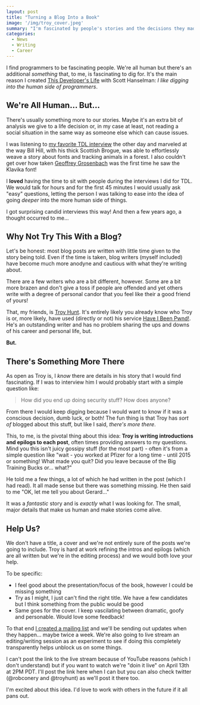 ```yaml
---
layout: post
title: "Turning a Blog Into a Book"
image: '/img/troy_cover.jpeg'
summary: "I'm fascinated by people's stories and the decisions they made to move their career forward or, in some cases, backwards. I decided to take that to a whole new level with my friend Troy Hunt. We're turning his blog into a book..."
categories:
  - News
  - Writing
  - Career
---
```


I find programmers to be fascinating people. We're all human but there's an additional _something_ that, to me, is fascinating to dig for. It's the main reason I created [This Developer's Life](https://thisdeveloperslife.com) with Scott Hanselman: _I like digging into the human side of programmers_.

## We're All Human... But...

There's usually something more to our stories. Maybe it's an extra bit of analysis we give to a life decision or, in my case at least, not reading a social situation in the same way as someone else which can cause issues.

I was listening to [my favorite TDL interview](https://thisdeveloperslife.com/post/2-0-5-typo) the other day and marveled at the way Bill Hill, with his thick Scottish Brogue, was able to effortlessly weave a story about fonts and tracking animals in a forest. I also couldn't get over how taken [Geoffrey Grosenbach](https://twitter.com/topfunky) was the first time he saw the Klavika font!

I **loved** having the time to sit with people during the interviews I did for TDL. We would talk for hours and for the first 45 minutes I would usually ask "easy" questions, letting the person I was talking to ease into the idea of going _deeper_ into the more human side of things.

I got surprising candid interviews this way! And then a few years ago, a thought occurred to me...

## Why Not Try This With a Blog?

Let's be honest: most blog posts are written with little time given to the story being told. Even if the time is taken, blog writers (myself included) have become much more anodyne and cautious with what they're writing about.

There are a few writers who are a bit different, however. Some are a bit more brazen and don't give a toss if people are offended and yet others write with a degree of personal candor that you feel like their a good friend of yours!

That, my friends, is [Troy Hunt](https://troyhunt.com). It's entirely likely you already know who Troy is or, more likely, have used (directly or not) his service [Have I Been Pwnd!](https://haveibeenpwnd.com). He's an outstanding writer and has no problem sharing the ups and downs of his career and personal life, but.

**But.**

## There's Something More There

As open as Troy is, I _know_ there are details in his story that I would find fascinating. If I was to interview him I would probably start with a simple question like:

> How did you end up doing security stuff? How does anyone?

From there I would keep digging because I would want to know if it was a conscious decision, dumb luck, or both! The fun thing is that Troy has _sort of_ blogged about this stuff, but like I said, _there's more there_.

This, to me, is the pivotal thing about this idea: **Troy is writing introductions and epilogs to each post**, often times providing answers to my questions. Mind you this isn't juicy gossipy stuff (for the most part) - often it's from a simple question like "wait - you worked at Pfizer for a long time - until 2015 or something! What made you quit? Did you leave because of the Big Training Bucks or... what?"

He told me a few things, a lot of which he had written in the post (which I had read). It all made sense but there was something missing. He then said to me "OK, let me tell you about Gerard..."

It was a _fantastic_ story and is _exactly_ what I was looking for. The small, major details that make us human and make stories come alive.

## Help Us?

We don't have a title, a cover and we're not entirely sure of the posts we're going to include. Troy is hard at work refining the intros and epilogs (which are all written but we're in the editing process) and we would both love your help.

To be specific:

 - I feel good about the presentation/focus of the book, however I could be missing something
 - Try as I might, I just can't find the right title. We have a few candidates but I think something from the public would be good
 - Same goes for the cover. I keep vascilating between dramatic, goofy and personable. Would love some feedback!

To that end [I created a mailing list](https://book.troyhunt.com) and we'll be sending out updates when they happen... maybe twice a week. We're also going to live stream an editing/writing session as an experiment to see if doing this completely transparently helps unblock us on some things.

I can't post the link to the live stream because of YouTube reasons (which I don't understand) but if you want to watch we're "doin it live" on April 13th at 2PM PDT. I'll post the link here when I can but you can also check twitter (@robconery and @troyhunt) as we'll post it there too.

I'm excited about this idea. I'd love to work with others in the future if it all pans out.
